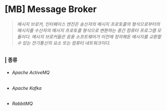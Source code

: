 # [MB] Message Broker

> ###### 메시지 브로커, 인터페이스 엔진은 송신자의 메시지 프로토콜의 형식으로부터의 메시지를 수신자의 메시지 프로토콜 형식으로 변환하는 중간 컴퓨터 프로그램 모듈이다. 메시지 브로커들은 응용 소프트웨어가 이전에 정의해둔 메시지를 교환할 수 있는 전기통신의 요소 또는 컴퓨터 네트워크이다. 

### | 종류

- ###### Apache ActiveMQ

- ###### Apache Kafka 

- ###### RabbitMQ

